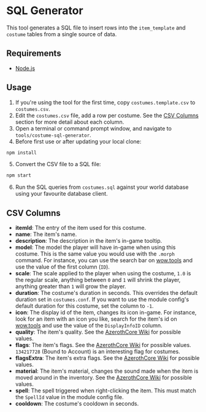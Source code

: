 # SQL Generator

This tool generates a SQL file to insert rows into the ``item_template`` and ``costume`` tables from a single source of data.

## Requirements

* [Node.js](https://nodejs.org/en/download/)

## Usage

1. If you're using the tool for the first time, copy `costumes.template.csv` to `costumes.csv`.
2. Edit the `costumes.csv` file, add a row per costume. See the [CSV Columns](#csv-columns) section for more detail about each column.
3. Open a terminal or command prompt window, and navigate to `tools/costume-sql-generator`.
4. Before first use or after updating your local clone:
```sh
npm install
```
5. Convert the CSV file to a SQL file:
```sh
npm start
```
6. Run the SQL queries from `costumes.sql` against your world database using your favourite database client.

## CSV Columns

* **itemId**: The entry of the item used for this costume.
* **name**: The item's name.
* **description**: The description in the item's in-game tooltip.
* **model**: The model the player will have in-game when using this costume. This is the same value you would use with the `.morph` command. For instance, you can use the search bar on [wow.tools](https://wow.tools/dbc/?dbc=creaturedisplayinfo&build=3.3.5.12340#page=1) and use the value of the first column (`ID`).
* **scale**: The scale applied to the player when using the costume, `1.0` is the regular scale, anything between `0` and `1` will shrink the player, anything greater than `1` will grow the player.
* **duration**: The costume's duration in seconds. This overrides the default duration set in `costumes.conf`. If you want to use the module config's default duration for this costume, set the column to `-1`.
* **icon**: The display id of the item, changes its icon in-game. For instance, look for an item with an icon you like, search for the item's id on [wow.tools](https://wow.tools/dbc/?dbc=item&build=3.3.5.12340#page=1) and use the value of the `DisplayInfoID` column.
* **quality**: The item's quality. See the [AzerothCore Wiki](https://www.azerothcore.org/wiki/item_template#quality) for possible values.
* **flags**: The item's flags. See the [AzerothCore Wiki](https://www.azerothcore.org/wiki/item_template#flags) for possible values. `134217728` (Bound to Account) is an interesting flag for costumes.
* **flagsExtra**: The item's extra flags. See the [AzerothCore Wiki](https://www.azerothcore.org/wiki/item_template#flagsextra) for possible values.
* **material**: The item's material, changes the sound made when the item is moved around in the inventory. See the [AzerothCore Wiki](https://www.azerothcore.org/wiki/item_template#material) for possible values.
* **spell**: The spell triggered when right-clicking the item. This must match the `SpellId` value in the module config file.
* **cooldown**: The costume's cooldown in seconds.
